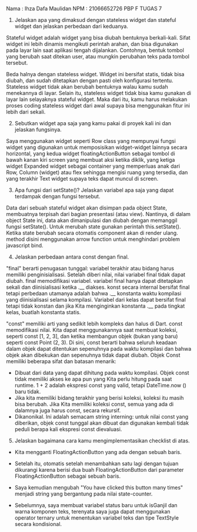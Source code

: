 Nama : Ihza Dafa Maulidan 
NPM : 21066652726 
PBP F TUGAS 7

1. Jelaskan apa yang dimaksud dengan stateless widget dan stateful widget dan jelaskan perbedaan dari keduanya.

Stateful widget adalah widget yang bisa diubah bentuknya berkali-kali. Sifat widget ini lebih dinamis mengikuti perintah arahan, dan bisa digunakan pada layar lain saat aplikasi tengah dijalankan. Contohnya, bentuk tombol yang berubah saat ditekan user, atau mungkin perubahan teks pada tombol tersebut.

Beda halnya dengan stateless widget. Widget ini bersifat statis, tidak bisa diubah, dan sudah ditetapkan dengan pasti oleh konfigurasi tertentu. Stateless widget tidak akan berubah bentuknya walau kamu sudah menekannya di layar. Selain itu, stateless widget tidak bisa kamu gunakan di layar lain selayaknya stateful widget. Maka dari itu, kamu harus melakukan proses coding stateless widget dari awal supaya bisa menggunakan fitur ini lebih dari sekali.

2. Sebutkan widget apa saja yang kamu pakai di proyek kali ini dan jelaskan fungsinya.
 
Saya menggunakan widget seperti Row class yang mempunyai fungsi widget yang digunakan untuk memposisikan widget-widget lainnya secara horizontal, yang kedua widget floatingActionButton sebagai tombol di bawah kanan kiri screen yang membuat aksi ketika diklik, yang ketiga widget Expanded widget sebagai container yang memperluas anak dari Row, Column (widget) atau flex sehingga mengisi ruang yang tersedia, dan yang terakhir Text widget supaya teks dapat muncul di screen.

3. Apa fungsi dari setState()? Jelaskan variabel apa saja yang dapat terdampak dengan fungsi tersebut.

Data dari sebuah stateful widget akan disimpan pada object State, membuatnya terpisah dari bagian presentasi (atau view). Nantinya, di dalam object State ini, data akan dimanipulasi dan diubah dengan memanggil fungsi setState(). Untuk merubah state gunakan perintah this.setState(). Ketika state berubah secara otomatis component akan di render ulang. method disini menggunakan arrow function untuk menghindari problem javascript bind.

4. Jelaskan perbedaan antara const dengan final.

"final" berarti penugasan tunggal: variabel terakhir atau bidang harus memiliki penginisialisasi. Setelah diberi nilai, nilai variabel final tidak dapat diubah. final memodifikasi variabel. variabel final hanya dapat ditetapkan sekali dan diinisialisasi ketika .__ diakses. konst secara internal bersifat final tetapi perbedaan utamanya adalah bahwa .__ konstanta waktu kompilasi yang diinisialisasi selama kompilasi. Variabel dari kelas dapat bersifat final tetapi tidak konstan dan jika Kita menginginkan konstanta .__ pada tingkat kelas, buatlah konstanta statis.

"const" memiliki arti yang sedikit lebih kompleks dan halus di Dart. const memodifikasi nilai. Kita dapat menggunakannya saat membuat koleksi, seperti const [1, 2, 3], dan ketika membangun objek (bukan yang baru) seperti const Point (2, 3). Di sini, const berarti bahwa seluruh keadaan dalam objek dapat ditentukan sepenuhnya pada waktu kompilasi dan bahwa objek akan dibekukan dan sepenuhnya tidak dapat diubah. Objek Const memiliki beberapa sifat dan batasan menarik:
- Dibuat dari data yang dapat dihitung pada waktu kompilasi. Objek const tidak memiliki akses ke apa pun yang Kita perlu hitung pada saat runtime. 1 + 2 adalah ekspresi const yang valid, tetapi DateTime.now () baru tidak. 
- Jika kita memiliki bidang terakhir yang berisi koleksi, koleksi itu masih bisa berubah. Jika Kita memiliki koleksi const, semua yang ada di dalamnya juga harus const, secara rekursif. 
- Dikanonikal. Ini adalah semacam string interning: untuk nilai const yang diberikan, objek const tunggal akan dibuat dan digunakan kembali tidak peduli berapa kali ekspresi const dievaluasi.

5. Jelaskan bagaimana cara kamu mengimplementasikan checklist di atas.

-  Kita mengganti FloatingActionButton yang ada dengan sebuah baris.

- Setelah itu, otomatis setelah menambahkan satu lagi dengan tujuan dikurangi karena berisi dua buah FloatingActionButton dari parameter FloatingActionButton sebagai sebuah baris.

- Saya kemudian mengubah  "You have clicked this button many times" menjadi string yang bergantung pada nilai state-counter.

- Sebelumnya, saya membuat variabel status baru untuk isGanjil dan warna komponen teks, terenyata saya juga dapat menggunakan operator ternary untuk menentukan variabel teks dan tipe TextStyle secara kondisional.
